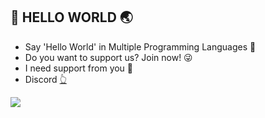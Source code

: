 ## 💪 HELLO WORLD 🌏

- Say 'Hello World' in Multiple Programming Languages 🛬
- Do you want to support us? Join now! 😜
- I need support from you 🚀
- Discord <a href="https://discord.gg/UzUPnj9m">👆</a> 

<img src="https://c4.wallpaperflare.com/wallpaper/186/119/589/8-bit-hello-world-minimalism-wallpaper-preview.jpg" with="100%">
